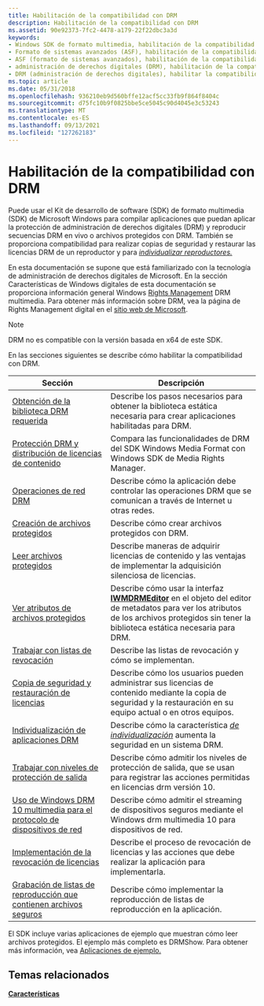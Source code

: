 ```yaml
---
title: Habilitación de la compatibilidad con DRM
description: Habilitación de la compatibilidad con DRM
ms.assetid: 90e92373-7fc2-4478-a179-22f22dbc3a3d
keywords:
- Windows SDK de formato multimedia, habilitación de la compatibilidad con DRM
- Formato de sistemas avanzados (ASF), habilitación de la compatibilidad con DRM
- ASF (formato de sistemas avanzados), habilitación de la compatibilidad con DRM
- administración de derechos digitales (DRM), habilitación de la compatibilidad
- DRM (administración de derechos digitales), habilitar la compatibilidad
ms.topic: article
ms.date: 05/31/2018
ms.openlocfilehash: 936210eb9d560bffe12acf5cc33fb9f864f8404c
ms.sourcegitcommit: d75fc10b9f0825bbe5ce5045c90d4045e3c53243
ms.translationtype: MT
ms.contentlocale: es-ES
ms.lasthandoff: 09/13/2021
ms.locfileid: "127262183"
---
```

# <a name="enabling-drm-support"></a>Habilitación de la compatibilidad con DRM

Puede usar el Kit de desarrollo de software (SDK) de formato multimedia (SDK) de Microsoft Windows para compilar aplicaciones que puedan aplicar la protección de administración de derechos digitales (DRM) y reproducir secuencias DRM en vivo o archivos protegidos con DRM. También se proporciona compatibilidad para realizar copias de seguridad y restaurar las licencias DRM de un reproductor y para [*individualizar reproductores.*](wmformat-glossary.md)

En esta documentación se supone que está familiarizado con la tecnología de administración de derechos digitales de Microsoft. En la sección Características de Windows digitales de esta documentación se proporciona información general Windows [Rights Management](digital-rights-management-features.md) DRM multimedia. Para obtener más información sobre DRM, vea la página de Rights Management digital en el [sitio web de Microsoft](https://windows.microsoft.com/windows/products/windows-media).

> [!Note]  
> DRM no es compatible con la versión basada en x64 de este SDK.

 

En las secciones siguientes se describe cómo habilitar la compatibilidad con DRM.



| Sección                                                                                                                        | Descripción                                                                                                                                                                                     |
|--------------------------------------------------------------------------------------------------------------------------------|-------------------------------------------------------------------------------------------------------------------------------------------------------------------------------------------------|
| [Obtención de la biblioteca DRM requerida](obtaining-the-required-drm-library.md)                                                   | Describe los pasos necesarios para obtener la biblioteca estática necesaria para crear aplicaciones habilitadas para DRM.                                                                               |
| [Protección DRM y distribución de licencias de contenido](drm-protection-and-content-license-distribution.md)                         | Compara las funcionalidades de DRM del SDK Windows Media Format con Windows SDK de Media Rights Manager.                                                                                        |
| [Operaciones de red DRM](drm-network-operations.md)                                                                           | Describe cómo la aplicación debe controlar las operaciones DRM que se comunican a través de Internet u otras redes.                                                                          |
| [Creación de archivos protegidos](creating-protected-files.md)                                                                       | Describe cómo crear archivos protegidos con DRM.                                                                                                                                                    |
| [Leer archivos protegidos](reading-protected-files.md)                                                                         | Describe maneras de adquirir licencias de contenido y las ventajas de implementar la adquisición silenciosa de licencias.                                                                                     |
| [Ver atributos de archivos protegidos](viewing-attributes-of-protected-files.md)                                             | Describe cómo usar la interfaz [**IWMDRMEditor**](/previous-versions/windows/desktop/api/wmsdkidl/nn-wmsdkidl-iwmdrmeditor) en el objeto del editor de metadatos para ver los atributos de los archivos protegidos sin tener la biblioteca estática necesaria para DRM. |
| [Trabajar con listas de revocación](working-with-revocation-lists.md)                                                             | Describe las listas de revocación y cómo se implementan.                                                                                                                                        |
| [Copia de seguridad y restauración de licencias](backing-up-and-restoring-licenses.md)                                                     | Describe cómo los usuarios pueden administrar sus licencias de contenido mediante la copia de seguridad y la restauración en su equipo actual o en otros equipos.                                                         |
| [Individualización de aplicaciones DRM](individualizing-drm-applications.md)                                                       | Describe cómo la característica [*de individualización*](wmformat-glossary.md) aumenta la seguridad en un sistema DRM.                                                           |
| [Trabajar con niveles de protección de salida](working-with-output-protection-levels.md)                                             | Describe cómo admitir los niveles de protección de salida, que se usan para registrar las acciones permitidas en licencias drm versión 10.                                                                         |
| [Uso de Windows DRM 10 multimedia para el protocolo de dispositivos de red](using-the-windows-media-drm-10-for-network-devices-protocol.md) | Describe cómo admitir el streaming de dispositivos seguros mediante el Windows drm multimedia 10 para dispositivos de red.                                                                                |
| [Implementación de la revocación de licencias](implementing-license-revocation.md)                                                         | Describe el proceso de revocación de licencias y las acciones que debe realizar la aplicación para implementarla.                                                                                        |
| [Grabación de listas de reproducción que contienen archivos seguros](burning-playlists-that-contain-secure-files.md)                                 | Describe cómo implementar la reproducción de listas de reproducción en la aplicación.                                                                                                                                |



 

El SDK incluye varias aplicaciones de ejemplo que muestran cómo leer archivos protegidos. El ejemplo más completo es DRMShow. Para obtener más información, vea [Aplicaciones de ejemplo.](sample-applications.md)

## <a name="related-topics"></a>Temas relacionados

<dl> <dt>

[**Características**](features.md)
</dt> </dl>

 

 




